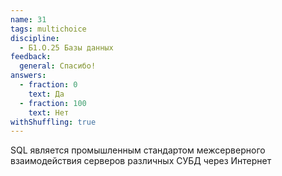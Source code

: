 ```yaml
---
name: 31
tags: multichoice
discipline:
  - Б1.О.25 Базы данных
feedback:
  general: Спасибо!
answers:
  - fraction: 0
    text: Да
  - fraction: 100
    text: Нет
withShuffling: true
---
```


SQL является промышленным стандартом межсерверного взаимодействия серверов различных СУБД через Интернет